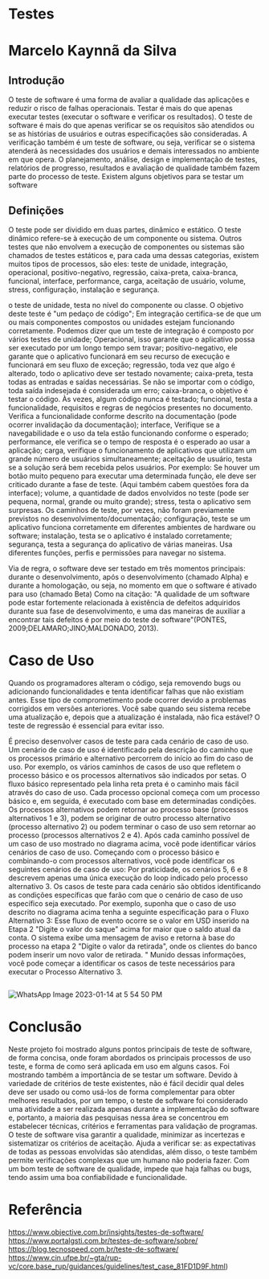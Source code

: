 # Testes
# Marcelo Kaynnã da Silva

## Introdução

O teste de software é uma forma de avaliar a qualidade das aplicações e reduzir o risco de falhas operacionais. Testar é mais do que apenas executar testes (executar o software e verificar os resultados). O teste de software é mais do que apenas verificar se os requisitos são atendidos ou se as histórias de usuários e outras especificações são consideradas. A verificação também é um teste de software, ou seja, verificar se o sistema atenderá às necessidades dos usuários e demais interessados no ambiente em que opera. O planejamento, análise, design e implementação de testes, relatórios de progresso, resultados e avaliação de qualidade também fazem parte do processo de teste.
Existem alguns objetivos para se testar um software

## Definições

O teste pode ser dividido em duas partes, dinâmico e estático. O teste dinâmico refere-se à execução de um componente ou sistema. Outros testes que não envolvem a execução de componentes ou sistemas são chamados de testes estáticos e, para cada uma dessas categorias, existem muitos tipos de processos, são eles: teste de unidade, integração, operacional, positivo-negativo, regressão, caixa-preta, caixa-branca, funcional, interface, performance, carga, aceitação de usuário, volume, stress, configuração, instalação e segurança.

o teste de unidade, testa no nível do componente ou classe. O objetivo deste teste é "um pedaço de código"; Em integração certifica-se de que um ou mais componentes compostos ou unidades estejam funcionando corretamente. Podemos dizer que um teste de integração é composto por vários testes de unidade; Operacional, isso garante que o aplicativo possa ser executado por um longo tempo sem travar; positivo-negativo, ele garante que o aplicativo funcionará em seu recurso de execução e funcionará em seu fluxo de exceção; regressão, toda vez que algo é alterado, todo o aplicativo deve ser testado novamente; caixa-preta, testa todas as entradas e saídas necessárias. Se não se importar com o código, toda saída indesejada é considerada um erro; caixa-branca, o objetivo é testar o código. Às vezes, algum código nunca é testado; funcional, testa a funcionalidade, requisitos e regras de negócios presentes no documento. Verifica a funcionalidade conforme descrito na documentação (pode ocorrer invalidação da documentação); interface, Verifique se a navegabilidade e o uso da tela estão funcionando conforme o esperado; performance, ele verifica se o tempo de resposta é o esperado ao usar a aplicação; carga, verifique o funcionamento de aplicativos que utilizam um grande número de usuários simultaneamente; aceitação de usuário, testa se a solução será bem recebida pelos usuários. Por exemplo: Se houver um botão muito pequeno para executar uma determinada função, ele deve ser criticado durante a fase de teste. (Aqui também cabem questões fora da interface); volume, a quantidade de dados envolvidos no teste (pode ser pequena, normal, grande ou muito grande); stress, testa o aplicativo sem surpresas. Os caminhos de teste, por vezes, não foram previamente previstos no desenvolvimento/documentação; configuração, teste se um aplicativo funciona corretamente em diferentes ambientes de hardware ou software; instalação, testa se o aplicativo é instalado corretamente; segurança, testa a segurança do aplicativo de várias maneiras. Usa diferentes funções, perfis e permissões para navegar no sistema.

Via de regra, o software deve ser testado em três momentos principais: durante o desenvolvimento, após o desenvolvimento (chamado Alpha) e durante a homologação, ou
seja, no momento em que o software é ativado para uso (chamado Beta) Como na citação: "A qualidade de um software pode estar fortemente relacionada à existência de defeitos adquiridos durante sua fase de desenvolvimento, e uma das maneiras de auxiliar a encontrar tais defeitos é por meio do teste de software"(PONTES, 2009;DELAMARO;JINO;MALDONADO, 2013).

# Caso de Uso

Quando os programadores alteram o código, seja removendo bugs ou adicionando funcionalidades e tenta identificar falhas que não existiam antes. Esse tipo de comprometimento pode ocorrer devido a problemas corrigidos em versões anteriores. Você sabe quando seu sistema recebe uma atualização e, depois que a atualização é instalada, não fica estável? O teste de regressão é essencial para evitar isso.

É preciso desenvolver casos de teste para cada cenário de caso de uso. Um cenário de caso de uso é identificado pela descrição do caminho que os processos primário e alternativo percorrem do início ao fim do caso de uso. Por exemplo, os vários caminhos de casos de uso que refletem o processo básico e os processos alternativos são indicados por setas. O fluxo básico representado pela linha reta preta é o caminho mais fácil através do caso de uso. Cada processo opcional começa com um processo básico e, em seguida, é executado com base em determinadas condições. Os processos alternativos podem retornar ao processo base (processos alternativos 1 e 3), podem se originar de outro processo alternativo (processo alternativo 2) ou podem terminar o caso de uso sem retornar ao processo (processos alternativos 2 e 4). Após cada caminho possível de um caso de uso mostrado no diagrama acima, você pode identificar vários cenários de caso de uso. Começando com o processo básico e combinando-o com processos alternativos, você pode identificar os seguintes cenários de caso de uso: Por praticidade, os cenários 5, 6 e 8 descrevem apenas uma única execução do loop indicado pelo processo alternativo 3. Os casos de teste para cada cenário são obtidos identificando as condições específicas que farão com que o cenário de caso de uso específico seja executado. Por exemplo, suponha que o caso de uso descrito no diagrama acima tenha a seguinte especificação para o Fluxo Alternativo 3: Esse fluxo de evento ocorre se o valor em USD inserido na Etapa 2 "Digite o valor do saque" acima for maior que o saldo atual da conta. O sistema exibe uma mensagem de aviso e retorna à base do processo na etapa 2 "Digite o valor da retirada", onde os clientes do banco podem inserir um novo valor de retirada. " Munido dessas informações, você pode começar a identificar os casos de teste necessários para executar o Processo Alternativo 3.

<img scr="https://user-images.githubusercontent.com/106175282/212675773-c06f16cb-94ac-4b6f-b12e-78d47208379e.jpeg" align= "center">

![WhatsApp Image 2023-01-14 at 5 54 50 PM](https://user-images.githubusercontent.com/106175282/212676469-e6149864-a877-4f00-bc6d-4446f331d0bb.jpeg)

# Conclusão

Neste projeto foi mostrado alguns pontos principais de teste de software, de forma concisa, onde foram abordados os principais processos de uso teste, e forma de como será aplicada em uso em alguns casos. Foi mostrando também a importância de se testar um software. Devido à variedade de critérios de teste existentes, não é fácil decidir qual deles deve ser usado ou como usá-los de forma complementar para obter melhores resultados, por um tempo, o teste de software foi considerado uma atividade a ser realizada apenas durante a implementação do software e, portanto, a maioria das pesquisas nessa área se concentrou em estabelecer técnicas, critérios e ferramentas para validação de programas. O teste de software visa garantir a qualidade, minimizar as incertezas e sistematizar os critérios de aceitação. Ajuda a verificar se: as expectativas de todas as pessoas envolvidas são atendidas, além disso, o teste também permite verificações complexas que um humano não poderia fazer. Com um bom teste de software de qualidade, impede que haja falhas ou bugs, tendo assim uma boa confiabilidade e funcionalidade.

# Referência

https://www.objective.com.br/insights/testes-de-software/
https://www.portalgsti.com.br/testes-de-software/sobre/
https://blog.tecnospeed.com.br/teste-de-software/
https://www.cin.ufpe.br/~gta/rup-vc/core.base_rup/guidances/guidelines/test_case_81FD1D9F.html)


